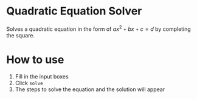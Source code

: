 # Quadratic Equation Solver

Solves a quadratic equation in the form of $ax^2+bx+c=d$ by completing the square.

# How to use

1. Fill in the input boxes
2. Click `solve`
3. The steps to solve the equation and the solution will appear
